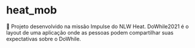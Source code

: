 # heat_mob
📝 Projeto desenvolvido na missão Impulse do NLW Heat. DoWhile2021 é o layout de uma aplicação onde as pessoas podem compartilhar suas expectativas sobre o DoWhile.
